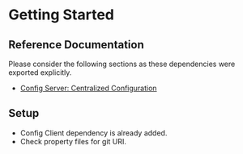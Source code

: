 # Getting Started

## Reference Documentation
Please consider the following sections as these dependencies were exported explicitly. 

* [Config Server: Centralized Configuration](https://spring.io/guides/gs/centralized-configuration/)

## Setup

- Config Client dependency is already added.
- Check property files for git URI.
